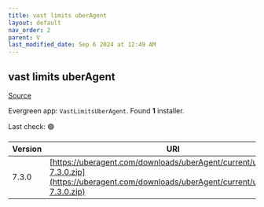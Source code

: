 ```yaml
---
title: vast limits uberAgent
layout: default
nav_order: 2
parent: V
last_modified_date: Sep 6 2024 at 12:49 AM
---
```


## vast limits uberAgent

[Source](https://uberagent.com/)

Evergreen app: `VastLimitsUberAgent`. Found **1** installer.

Last check: 🟢

| Version | URI                                                                                                                                            |
| ------- | ---------------------------------------------------------------------------------------------------------------------------------------------- |
| 7.3.0   | [https://uberagent.com/downloads/uberAgent/current/uberAgent-7.3.0.zip](https://uberagent.com/downloads/uberAgent/current/uberAgent-7.3.0.zip) |
